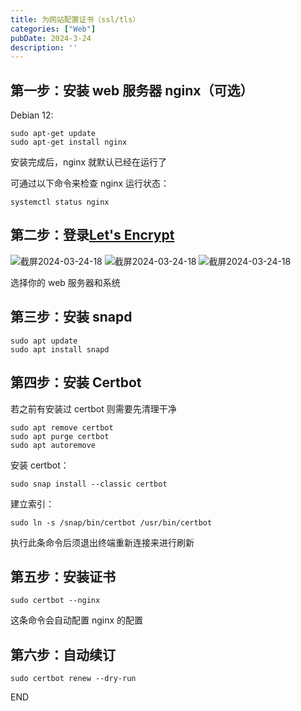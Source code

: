 ```yaml
---
title: 为网站配置证书（ssl/tls）
categories: ["Web"]
pubDate: 2024-3-24
description: ''
---
```


## 第一步：安装 web 服务器 nginx（可选）

Debian 12:

```shell
sudo apt-get update
sudo apt-get install nginx
```

安装完成后，nginx 就默认已经在运行了

可通过以下命令来检查 nginx 运行状态：

```shell
systemctl status nginx
```

## 第二步：登录[Let's Encrypt](https://letsencrypt.org/zh-cn/)

<img src="https://cdn.jsdelivr.net/gh/SUNSIR007/picx-images-hosting@master/20240324/截屏2024-03-24-18.47.26.1jbqvrafn4yo.png" alt="截屏2024-03-24-18" />



<img src="https://cdn.jsdelivr.net/gh/SUNSIR007/picx-images-hosting@master/20240324/截屏2024-03-24-18.53.07.1g6t3u16arog.png" alt="截屏2024-03-24-18" />



<img src="https://cdn.jsdelivr.net/gh/SUNSIR007/picx-images-hosting@master/20240324/截屏2024-03-24-18.54.03.3nx8bl7mzey0.png" alt="截屏2024-03-24-18" />

选择你的 web 服务器和系统

## 第三步：安装 snapd

```shell
sudo apt update
sudo apt install snapd
```

## 第四步：安装 Certbot

若之前有安装过 certbot 则需要先清理干净

```shell
sudo apt remove certbot
sudo apt purge certbot
sudo apt autoremove
```

安装 certbot：

```shell
sudo snap install --classic certbot
```

建立索引：

```shell
sudo ln -s /snap/bin/certbot /usr/bin/certbot
```

执行此条命令后须退出终端重新连接来进行刷新

## 第五步：安装证书

```shell
sudo certbot --nginx
```

这条命令会自动配置 nginx 的配置

## 第六步：自动续订

```shell
sudo certbot renew --dry-run
```

END
